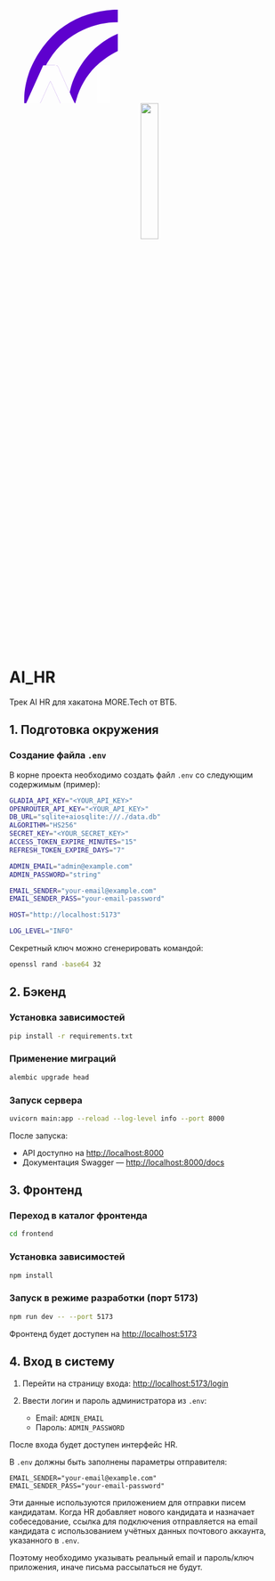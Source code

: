 <svg width="195" height="169" viewBox="0 0 195 169" fill="none" xmlns="http://www.w3.org/2000/svg">
<path d="M26.918 175.013C26.9802 172.888 26.7714 170.737 26.7484 168.609C26.6814 162.433 26.643 155.865 27.2837 149.719C28.5 138.506 30.9109 127.455 34.4757 116.754C44.6359 86.949 65.6117 56.6567 90.0527 36.8438C114.156 17.3043 144.463 5.91343 175.12 2.24088C178.439 1.84325 181.808 1.35058 185.146 1.16213C194.37 0.641303 203.522 1.01298 212.7 1.9656C249.638 5.79975 287.568 23.8085 313.561 50.4448C318.491 55.5663 323.116 60.9748 327.406 66.642C329.978 69.994 332.351 73.4255 335.018 76.7123C316.821 66.533 286.886 59.8265 266.003 59.718C231.287 59.5375 198.763 69.2353 170.802 90.036C165.129 94.256 159.464 98.869 154.459 103.863C138.757 119.531 126.56 140.567 120.595 161.892C119.804 164.719 118.401 168.162 118.391 171.078C119.563 175.297 121.866 179.613 123.684 183.617L133.337 204.892C136.973 212.998 140.463 221.177 144.219 229.227C145.359 231.67 146.356 234.626 147.861 236.84C143.215 236.962 138.575 236.906 133.928 236.941C130.038 236.971 125.869 237.298 122.033 236.606C121.238 234.63 120.532 232.5 119.366 230.709C118.381 229.514 117.345 226.113 116.637 224.492C114.652 220.031 112.642 215.582 110.608 211.144C108.953 207.482 107.457 203.545 105.134 200.245C103.753 193.983 100.311 187.813 97.6497 181.982L86.7337 157.848L78.324 139.133C76.8492 135.849 75.4964 132.28 73.7062 129.169C68.9492 139.052 64.6269 149.161 60.1224 159.163C56.9837 166.132 53.5154 173.052 50.6667 180.138C50.0299 181.722 49.5354 183.395 49.3582 185.098C49.2357 186.275 49.6787 188.082 49.0739 189.016C48.4564 189.105 47.9317 189.095 47.3117 189.037L47.1932 189.374C48.0987 190.331 50.7277 190.121 52.0472 190.157C58.0897 190.322 64.1439 190.222 70.188 190.207C72.9792 190.199 75.973 189.976 78.7425 190.301C79.5882 190.4 80.7802 190.579 81.3832 191.216C83.3605 193.306 89.8039 209.802 91.9334 213.848L65.9172 213.837C62.9249 213.83 59.9102 214.051 56.9222 213.92C53.9072 213.148 39.7552 213.709 35.6857 213.729C34.8754 214.938 34.6519 216.529 33.8369 217.637C31.4507 221.784 27.4072 233.764 24.7824 236.535C23.9882 236.798 23.2355 236.95 22.4012 237.006C20.1287 237.16 1.8763 237.212 0.237875 236.576C-0.38525 234.952 24.9345 182.393 26.918 175.013ZM108.564 149.352C109.527 145.912 110.097 142.328 111.092 138.865C114.184 128.394 118.481 118.318 123.896 108.837C143.624 74.1633 173.474 49.6038 211.828 38.2C218.108 36.3325 224.56 35.007 230.999 33.82C234.75 33.1285 238.529 32.6288 242.213 31.6173C241.373 31.3315 240.553 30.9965 239.723 30.6805C228.717 26.4885 216.368 24.4885 204.643 23.8685C179.277 22.527 156.579 26.636 133.364 37.068C108.26 48.135 87.0465 66.4663 72.4555 89.699C70.2492 93.2308 67.4654 97.0683 65.9852 100.961C68.9104 100.993 84.9487 100.414 86.1329 101.623C88.2487 103.782 89.5632 108.152 90.837 110.952C94.2105 118.266 97.5235 125.607 100.775 132.976C103.149 138.357 105.33 144.449 108.564 149.352Z" fill="#5E01CE"/>
<path d="M60.8579 100.968C62.5669 100.941 64.2762 100.938 65.9852 100.958C68.9104 100.99 84.9487 100.412 86.1329 101.62C88.2487 103.779 89.5632 108.149 90.837 110.95C94.2105 118.264 97.5235 125.605 100.775 132.974C103.149 138.355 105.33 144.446 108.564 149.349C110.489 154.793 113.171 160.085 115.645 165.297C116.401 166.889 118.123 169.407 118.391 171.076C119.563 175.295 121.866 179.611 123.684 183.614L133.337 204.89C136.973 212.996 140.463 221.175 144.219 229.225C145.359 231.668 146.356 234.624 147.861 236.838C143.215 236.96 138.575 236.903 133.928 236.939C130.038 236.969 125.869 237.296 122.033 236.604C121.238 234.628 120.532 232.498 119.366 230.707C118.381 229.512 117.345 226.11 116.637 224.489C114.652 220.029 112.642 215.58 110.608 211.142C108.953 207.48 107.457 203.543 105.134 200.243C103.753 193.981 100.311 187.81 97.6497 181.98L86.7337 157.846L78.324 139.131C76.8492 135.847 75.4964 132.278 73.7062 129.167C68.9492 139.05 64.6269 149.159 60.1224 159.161C56.9837 166.13 53.5154 173.05 50.6667 180.136C50.0299 181.72 49.5354 183.393 49.3582 185.095C49.2357 186.272 49.6787 188.08 49.0739 189.013C48.4564 189.103 47.9317 189.093 47.3117 189.035L47.1932 189.372C48.0987 190.329 50.7277 190.119 52.0472 190.155C58.0897 190.32 64.1439 190.22 70.188 190.205C72.9792 190.197 75.973 189.974 78.7425 190.299C79.5882 190.398 80.7802 190.577 81.3832 191.214C83.3605 193.304 89.8039 209.8 91.9334 213.846L65.9172 213.835C62.9249 213.828 59.9102 214.049 56.9222 213.918C53.9072 213.146 39.7552 213.707 35.6857 213.726C34.8754 214.936 34.6519 216.527 33.8369 217.635C31.4507 221.782 27.4072 233.762 24.7824 236.533C23.9882 236.796 23.2355 236.948 22.4012 237.004C20.1287 237.158 1.8763 237.209 0.237875 236.573C-0.38525 234.95 24.9345 182.391 26.918 175.011C29.412 172.058 36.2214 155.631 38.4184 150.76L60.8579 100.968Z" fill="#FEFEFE"/>
<path d="M234.25 101C242.154 100.969 250.057 100.984 257.962 101.044C258.089 110.735 258.007 120.438 258.007 130.13C258.007 135.689 258.614 142.39 257.497 147.81C259.579 146.605 261.467 144.968 263.502 143.659C266.917 141.462 270.459 139.968 274.179 138.378C277.419 138.192 280.819 137.521 284.077 137.185C293.499 136.606 304.674 141.382 311.637 147.561C319.489 154.53 324.349 165.42 325.894 175.683C326.227 177.89 326.277 180.212 326.402 182.442C326.969 192.409 326.692 202.465 326.642 212.448C326.624 215.797 326.534 219.154 326.569 222.502C326.592 224.848 326.779 227.189 326.684 229.537C329.712 227.128 336.312 204.076 337.402 199.238C339.044 202.208 338.104 231.181 338.264 236.99C341.442 237.025 344.667 236.922 347.837 237.087C346.419 241.174 344.484 244.936 342.469 248.756C332.244 267.706 318.399 284.464 301.714 298.076C274.559 320.086 244.622 332.834 209.773 335.996C197.736 337.089 186.271 337.109 174.25 335.841C167.566 335.136 160.823 333.626 154.316 331.961C124.419 324.541 97.1341 309.051 75.4394 287.184C71.5651 283.244 67.8814 279.119 64.4009 274.826C61.0464 270.604 57.9384 266.189 54.5469 261.999C59.2706 263.796 63.8046 266.134 68.5766 267.914C84.3161 273.784 100.868 277.184 117.646 277.999C134.809 278.704 151.372 277.164 167.944 272.604C171.71 271.569 175.5 270.574 179.186 269.274C200.1 261.894 217.942 249.146 234.084 234.211C234.402 230.831 234.153 227.249 234.142 223.841L234.129 204.451L234.148 134.938L234.147 114.107C234.131 109.755 233.925 105.338 234.25 101ZM146.721 305.976C148.572 307.049 150.36 307.984 152.389 308.696C154.886 309.571 157.603 310.069 160.189 310.644C166.829 312.119 173.689 313.391 180.467 314.046C183.13 314.301 185.82 314.324 188.49 314.496C192.397 314.746 196.308 315.084 200.227 314.906C210.859 314.366 221.408 312.744 231.71 310.059C267.447 300.539 301.149 275.754 319.677 243.581C320.927 241.411 322.049 239.088 323.489 237.044C316.724 236.848 309.942 237.004 303.174 236.949C302.629 231.931 302.982 226.57 302.984 221.518L303.004 193.349C303.012 188.339 303.522 182.775 302.439 177.88C301.647 174.293 299.842 170.936 297.432 168.178C294.212 164.495 289.239 161.103 284.212 160.754C284.299 165.879 283.612 170.905 282.992 175.978C278.857 208.044 264.319 237.868 241.607 260.879C220.996 282.041 194.613 296.671 165.745 302.944C159.469 304.346 153.148 305.574 146.721 305.976ZM271.784 162.305C266.622 163.931 262.727 167.635 260.259 172.398C259.367 174.12 258.687 175.939 258.337 177.85C257.759 181 257.939 184.379 257.942 187.578L257.992 201.076L258.362 201.005C259.374 200.336 260.184 197.87 260.699 196.735C264.434 188.502 267.242 180.278 269.547 171.542C270.319 168.614 270.464 164.989 271.784 162.305Z" fill="#C60481"/>
<path d="M234.249 101C242.153 100.969 250.055 100.984 257.96 101.044C258.088 110.735 258.005 120.438 258.005 130.13C258.005 135.689 258.613 142.39 257.495 147.81C259.578 146.605 261.465 144.968 263.5 143.659C266.915 141.462 270.458 139.968 274.178 138.378C277.418 138.192 280.818 137.521 284.075 137.185C293.498 136.606 304.673 141.382 311.635 147.561C319.488 154.53 324.348 165.42 325.893 175.683C326.225 177.89 326.275 180.212 326.4 182.442C326.968 192.409 326.69 202.465 326.64 212.448C326.623 215.797 326.533 219.154 326.568 222.502C326.59 224.848 326.778 227.189 326.683 229.537C326.415 231.981 326.513 234.487 326.515 236.945C325.81 236.979 324.095 237.254 323.488 237.044C316.723 236.848 309.94 237.004 303.173 236.949C302.628 231.931 302.98 226.57 302.983 221.518L303.003 193.349C303.01 188.339 303.52 182.775 302.438 177.88C301.645 174.293 299.84 170.936 297.43 168.178C294.21 164.495 289.238 161.103 284.21 160.754C279.665 160.356 276.068 160.635 271.783 162.305C266.62 163.931 262.725 167.635 260.258 172.398C259.365 174.12 258.685 175.939 258.335 177.85C257.758 181 257.938 184.379 257.94 187.578L257.99 201.076C257.138 203.857 257.76 231.615 257.678 236.992C249.99 237.045 242.278 237.14 234.592 237.019C234.433 236.102 234.328 235.105 234.083 234.211C234.401 230.831 234.151 227.249 234.141 223.841L234.128 204.451L234.146 134.938L234.145 114.107C234.13 109.755 233.923 105.338 234.249 101Z" fill="#FEFEFE"/>
<path d="M158.712 101.027C166.135 101.248 173.579 100.985 181.006 101.093C181.334 127.551 181.039 154.049 181.038 180.512L181.003 220.574C180.997 225.108 181.215 229.665 181.12 234.195C181.101 235.09 181.22 236.151 180.732 236.903L179.814 236.957C176.325 236.946 160.073 237.574 157.976 236.408C157.312 232.178 157.633 227.392 157.611 223.105L157.624 196.678L157.543 108.592C157.539 106.236 156.977 102.768 158.712 101.027Z" fill="#FEFEFE"/>
<path d="M361.413 147.198C368.773 142.515 375.588 138.325 384.493 137.285C385.741 137.14 387.378 136.814 388.608 137.074C389.038 137.165 389.091 137.296 389.388 137.621C389.826 139.732 389.838 158.199 389.286 159.612C386.958 160.662 384.136 160.698 381.663 161.351C373.331 163.615 366.581 169.722 363.496 177.786C362.718 179.873 362.253 181.946 362.046 184.161C361.288 192.185 361.741 200.529 361.738 208.593C361.733 218.005 361.336 227.618 362.003 236.998C358.301 236.976 351.213 236.485 347.833 237.086C344.663 236.921 341.438 237.024 338.261 236.989C338.101 231.18 339.041 202.207 337.398 199.237C338.708 193.458 337.983 183.608 338.023 177.307C338.071 169.822 338.076 162.337 338.033 154.851C338.018 150.153 338.366 144.95 337.446 140.347C339.883 139.053 356.306 139.795 360.383 139.706C362.028 141.819 361.706 144.684 361.413 147.198Z" fill="#FEFEFE"/>
<path d="M329.731 115.39C327.581 116.198 325.486 117.385 323.243 117.901L322.956 117.662C322.906 117.345 322.861 117.056 322.863 116.734C322.883 113.881 323.331 110.96 323.638 108.126L324.821 96.5611C325.308 92.0711 325.383 87.4516 326.091 82.9954C326.203 82.2824 326.243 81.7969 326.783 81.2969C328.648 81.2811 353.231 100.157 357.116 102.931C355.608 103.743 351.753 105.476 351.208 107.155C350.706 108.706 352.723 112.861 353.301 114.46C355.121 119.5 356.583 124.597 357.853 129.801C358.643 133.04 359.013 136.651 360.383 139.707C356.306 139.796 339.883 139.054 337.446 140.348C334.963 132.487 334.076 122.455 329.731 115.39Z" fill="#FF00A4"/>
<path d="M35.6848 213.727C39.7543 213.708 53.9063 213.146 56.9213 213.918L56.4018 214.179C56.4023 215.688 58.7381 223.636 59.7158 224.661C59.8883 224.841 59.8988 224.833 60.0833 224.938C62.1001 224.723 64.4928 222.573 66.4223 223.152C67.0411 226.342 65.5623 235.313 65.2041 238.877C64.5133 245.752 64.1113 252.764 62.8611 259.562C58.9636 257.802 52.5473 252.332 48.8566 249.647C44.0803 246.169 36.9101 241.719 32.9261 237.787L32.7018 237.569C32.6573 237.524 32.6141 237.479 32.5703 237.434C34.5796 236.323 37.2618 235.318 38.4446 233.249C38.7383 231.262 34.9748 219.633 33.8361 217.636C34.6511 216.527 34.8746 214.937 35.6848 213.727Z" fill="#5E01CE"/>
<path d="M256.586 74.0352C259.961 76.5909 263.701 82.3359 266.028 86.0004C267.231 87.8922 268.643 89.6607 269.771 91.5977C278.006 105.74 281.848 121.127 284.073 137.185C280.816 137.522 277.416 138.193 274.176 138.378C274.576 135.526 273.648 131.743 273.386 128.847C271.531 108.244 266.836 92.0877 256.586 74.0352Z" fill="#FF00A4"/>
<path d="M105.133 200.246C107.456 203.547 108.952 207.483 110.607 211.145C112.641 215.583 114.651 220.032 116.636 224.493C117.344 226.114 118.38 229.515 119.365 230.71C119.306 230.805 119.241 230.896 119.189 230.994C117.858 233.47 126.576 253.127 127.972 256.127C129.048 258.437 130.877 261.019 131.491 263.427L131.273 263.644C131.201 263.599 131.129 263.557 131.058 263.509C129.29 262.332 124.662 255.304 123.338 253.189C115.652 240.907 109.449 227.864 106.818 213.501C106.03 209.198 105.977 204.797 105.186 200.526L105.133 200.246Z" fill="#5E01CE"/>
</svg>

<div align="center">
  <picture>
      <img src="https://github.com/user-attachments/assets/71b36f3e-fb2b-45b1-bf6b-59bb96ea9b8c" width="25%">
  </picture>
</div>

# AI_HR

Трек AI HR для хакатона MORE.Tech от ВТБ.
## 1. Подготовка окружения

### Создание файла `.env`

В корне проекта необходимо создать файл `.env` со следующим содержимым (пример):

```bash
GLADIA_API_KEY="<YOUR_API_KEY>"
OPENROUTER_API_KEY="<YOUR_API_KEY>"
DB_URL="sqlite+aiosqlite:///./data.db"
ALGORITHM="HS256"
SECRET_KEY="<YOUR_SECRET_KEY>"
ACCESS_TOKEN_EXPIRE_MINUTES="15"
REFRESH_TOKEN_EXPIRE_DAYS="7"

ADMIN_EMAIL="admin@example.com"
ADMIN_PASSWORD="string"

EMAIL_SENDER="your-email@example.com"
EMAIL_SENDER_PASS="your-email-password"

HOST="http://localhost:5173"

LOG_LEVEL="INFO"
```

Секретный ключ можно сгенерировать командой:

```bash
openssl rand -base64 32
```



## 2. Бэкенд

### Установка зависимостей

```bash
pip install -r requirements.txt
```

### Применение миграций

```bash
alembic upgrade head
```

### Запуск сервера

```bash
uvicorn main:app --reload --log-level info --port 8000
```

После запуска:

* API доступно на [http://localhost:8000](http://localhost:8000)
* Документация Swagger — [http://localhost:8000/docs](http://localhost:8000/docs)


## 3. Фронтенд

### Переход в каталог фронтенда

```bash
cd frontend
```

### Установка зависимостей

```bash
npm install
```

### Запуск в режиме разработки (порт 5173)

```bash
npm run dev -- --port 5173
```

Фронтенд будет доступен на [http://localhost:5173](http://localhost:5173)


## 4. Вход в систему

1. Перейти на страницу входа:
   [http://localhost:5173/login](http://localhost:5173/login)

2. Ввести логин и пароль администратора из `.env`:

   * Email: `ADMIN_EMAIL`
   * Пароль: `ADMIN_PASSWORD`

После входа будет доступен интерфейс HR.

В `.env` должны быть заполнены параметры отправителя:

```env
EMAIL_SENDER="your-email@example.com"
EMAIL_SENDER_PASS="your-email-password"
```

Эти данные используются приложением для отправки писем кандидатам.
Когда HR добавляет нового кандидата и назначает собеседование, ссылка для подключения отправляется на email кандидата с использованием учётных данных почтового аккаунта, указанного в `.env`.

Поэтому необходимо указывать реальный email и пароль/ключ приложения, иначе письма рассылаться не будут.

